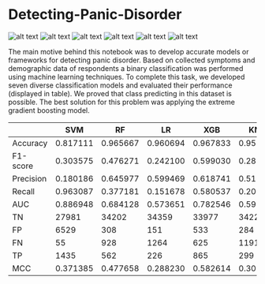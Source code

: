 # Detecting-Panic-Disorder
![ alt text ](https://img.shields.io/badge/license-MIT-green?style=&logo=)
![ alt text ](https://img.shields.io/badge/-Jupyter-F37626?logo=Jupyter&logoColor=white)
![ alt text ](https://img.shields.io/badge/-scikit--learn-F7931E?logo=scikitlearn&logoColor=white)
![ alt text ](https://img.shields.io/badge/-pandas-150458?logo=Pandas&logoColor=white)
![ alt text ](https://img.shields.io/badge/-TensorFlow-FF6F00?logo=TensorFlow&logoColor=white)
![ alt text ](https://img.shields.io/badge/-Keras-D00000?logo=Keras&logoColor=white)

The main motive behind this notebook was to develop accurate models or frameworks for detecting panic disorder. Based on collected symptoms and demographic data of respondents a binary classification was performed using machine learning techniques. To complete this task, we developed seven diverse classification models and evaluated their performance (displayed in table). We proved that class predicting in this dataset is possible. The best solution for this problem was applying the extreme gradient boosting model.

|           | SVM      | RF       | LR       | XGB      | KNN      | SGD      | ANN      |
|-----------|----------|----------|----------|----------|----------|----------|----------|
| Accuracy  | 0.817111 | 0.965667 | 0.960694 | 0.967833 | 0.959028 | 0.843556 | 0.965139 |
| F1-score  | 0.303575 | 0.476271 | 0.242100 | 0.599030 | 0.288471 | 0.325670 | 0.476865 |
| Precision | 0.180186 | 0.645977 | 0.599469 | 0.618741 | 0.512864 | 0.198193 | 0.629263 |
| Recall    | 0.963087 | 0.377181 | 0.151678 | 0.580537 | 0.200671 | 0.912752 | 0.383893 |
| AUC       | 0.886948 | 0.684128 | 0.573651 | 0.782546 | 0.596221 | 0.876660 | 0.687064 |
| TN        | 27981    | 34202    | 34359    | 33977    | 34226    | 29008    | 34173    |
| FP        | 6529     | 308      | 151      | 533      | 284      | 5502     | 337      |
| FN        | 55       | 928      | 1264     | 625      | 1191     | 130      | 918      |
| TP        | 1435     | 562      | 226      | 865      | 299      | 1360     | 572      |
| MCC       | 0.371385 | 0.477658 | 0.288230 | 0.582614 | 0.303686 | 0.382023 | 0.475013 |
